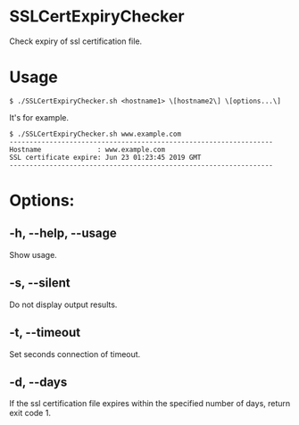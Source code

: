 # SSLCertExpiryChecker
Check expiry of ssl certification file.

# Usage
```shell
$ ./SSLCertExpiryChecker.sh <hostname1> \[hostname2\] \[options...\]
```

It's for example.

```shell
$ ./SSLCertExpiryChecker.sh www.example.com
------------------------------------------------------------------
Hostname              : www.example.com
SSL certificate expire: Jun 23 01:23:45 2019 GMT
------------------------------------------------------------------
```

# Options:
## -h, --help, --usage
Show usage.

## -s, --silent
Do not display output results.

## -t, --timeout <sec>
Set seconds connection of timeout.

## -d, --days <day>
If the ssl certification file expires within the specified number of days, return exit code 1.
